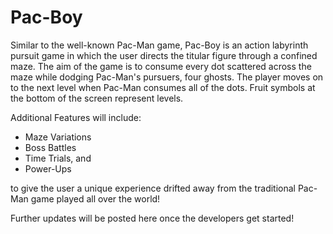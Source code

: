 # Pac-Boy

Similar to the well-known Pac-Man game, Pac-Boy is an action labyrinth pursuit game in which the user directs the titular figure through a confined maze. The aim of the game is to consume every dot scattered across the maze while dodging Pac-Man's pursuers, four ghosts. The player moves on to the next level when Pac-Man consumes all of the dots. Fruit symbols at the bottom of the screen represent levels.

Additional Features will include:
- Maze Variations
- Boss Battles
- Time Trials, and
- Power-Ups

to give the user a unique experience drifted away from the traditional Pac-Man game played all over the world!


Further updates will be posted here once the developers get started!
